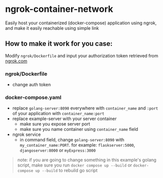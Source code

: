 # ngrok-container-network
Easily host your containerized (docker-compose) application using ngrok, and make it easily reachable using simple link

## How to make it work for you case:  
Modify `ngrok/Dockerfile` and input your authorization token retrieved from [ngrok.com](ngrok.com)  
### ngrok/Dockerfile
* change auth token    

### docker-compose.yaml
* replace `golang-server:8090` everywhere with `container_name` and `:port` of your application with `container_name:port`
* replace example-server with your server container
  * make sure you expose server port
  * make sure you name container using `container_name` field
* ngrok service
  * in command field, change `golang-server:8090` with `my_container_name:PORT`. for example: `flaskserver:5000`,  `djangoserver:8000` or `myExpress:3000`  


> note: if you are going to change something in this example's golang script, make sure you run `docker compose up --build` or `docker-compose up --build` to rebuild go script
